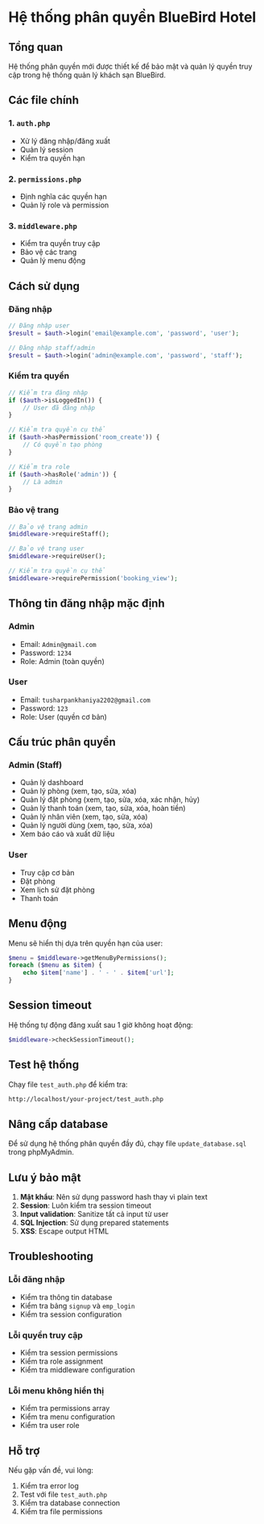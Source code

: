# Hệ thống phân quyền BlueBird Hotel

## Tổng quan
Hệ thống phân quyền mới được thiết kế để bảo mật và quản lý quyền truy cập trong hệ thống quản lý khách sạn BlueBird.

## Các file chính

### 1. `auth.php`
- Xử lý đăng nhập/đăng xuất
- Quản lý session
- Kiểm tra quyền hạn

### 2. `permissions.php`
- Định nghĩa các quyền hạn
- Quản lý role và permission

### 3. `middleware.php`
- Kiểm tra quyền truy cập
- Bảo vệ các trang
- Quản lý menu động

## Cách sử dụng

### Đăng nhập
```php
// Đăng nhập user
$result = $auth->login('email@example.com', 'password', 'user');

// Đăng nhập staff/admin
$result = $auth->login('admin@example.com', 'password', 'staff');
```

### Kiểm tra quyền
```php
// Kiểm tra đăng nhập
if ($auth->isLoggedIn()) {
    // User đã đăng nhập
}

// Kiểm tra quyền cụ thể
if ($auth->hasPermission('room_create')) {
    // Có quyền tạo phòng
}

// Kiểm tra role
if ($auth->hasRole('admin')) {
    // Là admin
}
```

### Bảo vệ trang
```php
// Bảo vệ trang admin
$middleware->requireStaff();

// Bảo vệ trang user
$middleware->requireUser();

// Kiểm tra quyền cụ thể
$middleware->requirePermission('booking_view');
```

## Thông tin đăng nhập mặc định

### Admin
- Email: `Admin@gmail.com`
- Password: `1234`
- Role: Admin (toàn quyền)

### User
- Email: `tusharpankhaniya2202@gmail.com`
- Password: `123`
- Role: User (quyền cơ bản)

## Cấu trúc phân quyền

### Admin (Staff)
- Quản lý dashboard
- Quản lý phòng (xem, tạo, sửa, xóa)
- Quản lý đặt phòng (xem, tạo, sửa, xóa, xác nhận, hủy)
- Quản lý thanh toán (xem, tạo, sửa, xóa, hoàn tiền)
- Quản lý nhân viên (xem, tạo, sửa, xóa)
- Quản lý người dùng (xem, tạo, sửa, xóa)
- Xem báo cáo và xuất dữ liệu

### User
- Truy cập cơ bản
- Đặt phòng
- Xem lịch sử đặt phòng
- Thanh toán

## Menu động

Menu sẽ hiển thị dựa trên quyền hạn của user:

```php
$menu = $middleware->getMenuByPermissions();
foreach ($menu as $item) {
    echo $item['name'] . ' - ' . $item['url'];
}
```

## Session timeout

Hệ thống tự động đăng xuất sau 1 giờ không hoạt động:

```php
$middleware->checkSessionTimeout();
```

## Test hệ thống

Chạy file `test_auth.php` để kiểm tra:

```bash
http://localhost/your-project/test_auth.php
```

## Nâng cấp database

Để sử dụng hệ thống phân quyền đầy đủ, chạy file `update_database.sql` trong phpMyAdmin.

## Lưu ý bảo mật

1. **Mật khẩu**: Nên sử dụng password hash thay vì plain text
2. **Session**: Luôn kiểm tra session timeout
3. **Input validation**: Sanitize tất cả input từ user
4. **SQL Injection**: Sử dụng prepared statements
5. **XSS**: Escape output HTML

## Troubleshooting

### Lỗi đăng nhập
- Kiểm tra thông tin database
- Kiểm tra bảng `signup` và `emp_login`
- Kiểm tra session configuration

### Lỗi quyền truy cập
- Kiểm tra session permissions
- Kiểm tra role assignment
- Kiểm tra middleware configuration

### Lỗi menu không hiển thị
- Kiểm tra permissions array
- Kiểm tra menu configuration
- Kiểm tra user role

## Hỗ trợ

Nếu gặp vấn đề, vui lòng:
1. Kiểm tra error log
2. Test với file `test_auth.php`
3. Kiểm tra database connection
4. Kiểm tra file permissions 